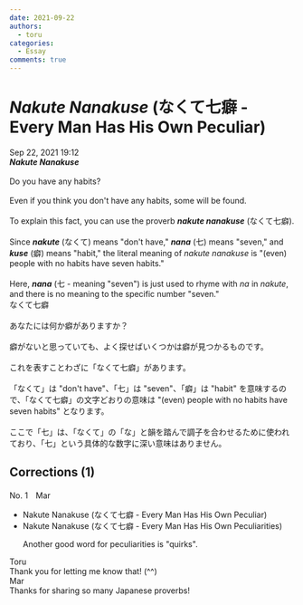 ```yaml
---
date: 2021-09-22
authors:
  - toru
categories:
  - Essay
comments: true
---
```


# <strong><em>Nakute Nanakuse</strong></em> (なくて七癖 - Every Man Has His Own Peculiar)
<div class="date">Sep 22, 2021 19:12</div>
<div id="post"><div id="body_show_ori">
<strong><em>Nakute Nanakuse</strong></em><br/><br/>Do you have any habits?<br/><br/>Even if you think you don't have any habits, some will be found.<br/><br/>To explain this fact, you can use the proverb <strong><em>nakute nanakuse</em></strong> (なくて七癖).<br/><br/>Since <strong><em>nakute</em></strong> (なくて) means "don't have," <strong><em>nana</em></strong> (七) means "seven," and <strong><em>kuse</em></strong> (癖) means "habit," the literal meaning of <em>nakute nanakuse</em> is "(even) people with no habits have seven habits."<br/><br/>Here, <strong><em>nana</em></strong> (七 - meaning "seven") is just used to rhyme with <em>na</em> in <em>nakute</em>, and there is no meaning to the specific number "seven."
</div></div>

<!-- more -->

<div id="post_ja"><div id="body_show_mo">
なくて七癖<br/><br/>あなたには何か癖がありますか？<br/><br/>癖がないと思っていても、よく探せばいくつかは癖が見つかるものです。<br/><br/>これを表すことわざに「なくて七癖」があります。<br/><br/>「なくて」は "don't have"、「七」は "seven"、「癖」は "habit" を意味するので、「なくて七癖」の文字どおりの意味は "(even) people with no habits have seven habits" となります。<br/><br/>ここで「七」は、「なくて」の「な」と韻を踏んで調子を合わせるために使われており、「七」という具体的な数字に深い意味はありません。
</div></div>

## Corrections (1)
<div id="block"><div class="first_name"> No. 1　<span class="just_name">Mar</span></div><div id="block2">
<ul class="correction_field">
<li class="incorrect">Nakute Nanakuse (なくて七癖 - Every Man Has His Own Peculiar)</li>
<li class="corrected correct">
Nakute Nanakuse (なくて七癖 - Every Man Has His Own Peculiar<span class="f_red">ities</span>)
<p class="correction_comment">Another good word for peculiarities is "quirks".</p>
</li>
</ul>
</div><div class="name"><span class="just_name">Toru</span><br>
Thank you for letting me know that! (^^)
</div>
<div class="name"><span class="just_name">Mar</span><br>
Thanks for sharing so many Japanese proverbs!
</div>
</div>
